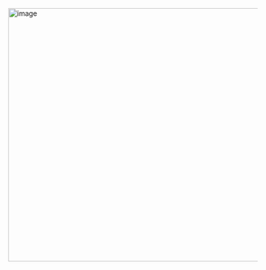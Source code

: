 <img width="512" height="512" alt="image" src="https://github.com/user-attachments/assets/6f7115ca-744f-43fd-868f-34c26aecc90d" />







